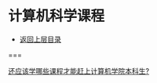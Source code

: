 # 计算机科学课程

* [返回上层目录](../coding.md)




===

[还应该学哪些课程才能赶上计算机学院本科生?](https://www.zhihu.com/question/365970824/answer/988612042)

